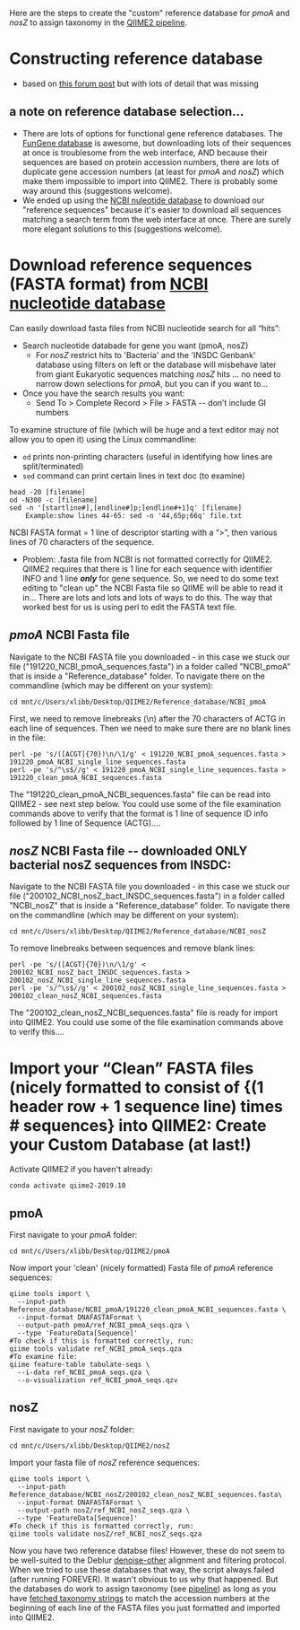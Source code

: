 Here are the steps to create the "custom" reference database for *pmoA* and *nosZ* to assign taxonomy in the [QIIME2 pipeline](https://github.com/alissacox/GHG-cycling-genes/blob/master/QIIME2/Analysis_pipeline.md).

# Constructing reference database
* based on [this forum post](https://forum.qiime2.org/t/creating-a-custom-reference-database/3488) but with lots of detail that was missing
## a note on reference database selection...
* There are lots of options for functional gene reference databases. The [FunGene database]() is awesome, but downloading lots of their sequences at once is troublesome from the web interface, AND because their sequences are based on protein accession numbers, there are lots of duplicate gene accession numbers (at least for *pmoA* and *nosZ*) which make them impossible to import into QIIME2. There is probably some way around this (suggestions welcome).
* We ended up using the [NCBI nuleotide database](https://www.ncbi.nlm.nih.gov/nucleotide/) to download our "reference sequences" because it's easier to download all sequences matching a search term from the web interface at once. There are surely more elegant solutions to this (suggestions welcome).

# Download reference sequences (FASTA format) from [NCBI nucleotide database](https://www.ncbi.nlm.nih.gov/nucleotide/)
Can easily download fasta files from NCBI nucleotide search for all “hits”:
* Search nucleotide databade for gene you want (pmoA, nosZ)
  * For *nosZ* restrict hits to 'Bacteria' and the 'INSDC Genbank' database using filters on left or the database will misbehave later from giant Eukaryotic sequences matching *nosZ* hits ... no need to narrow down selections for *pmoA*, but you can if you want to...
* Once you have the search results you want:
  * Send To > Complete Record > File > FASTA -- don’t include GI numbers

To examine structure of file (which will be huge and a text editor may not allow you to open it) using the Linux commandline: 
* `od` prints non-printing characters (useful in identifying how lines are split/terminated)
* `sed` command can print certain lines in text doc (to examine)
```
head -20 [filename]
od -N300 -c [filename]
sed -n '[startline#],[endline#]p;[endline#+1]q' [filename]
	Example:show lines 44-65: sed -n '44,65p;66q' file.txt
``` 
NCBI FASTA format = 1 line of descriptor starting with a “>”, then various lines of 70 characters of the sequence.
* Problem: .fasta file from NCBI  is not formatted correctly for QIIME2. QIIME2 requires that there is 1 line for each sequence with identifier INFO and 1 line **_only_** for gene sequence. So, we need to do some text editing to "clean up" the NCBI Fasta file so QIIME will be able to read it in... There are lots and lots and lots of ways to do this. The way that worked best for us is using perl to edit the FASTA text file. 

## *pmoA* NCBI Fasta file
Navigate to the NCBI FASTA file you downloaded - in this case we stuck our file ("191220_NCBI_pmoA_sequences.fasta") in a folder called "NCBI_pmoA" that is inside a "Reference_database" folder. To navigate there on the commandline (which may be different on your system):
``` 
cd mnt/c/Users/xlibb/Desktop/QIIME2/Reference_database/NCBI_pmoA
``` 
First, we need to remove linebreaks (\n) after the 70 characters of ACTG in each line of sequences. Then we need to make sure there are no blank lines in the file:
```
perl -pe 's/([ACGT]{70})\n/\1/g' < 191220_NCBI_pmoA_sequences.fasta > 191220_pmoA_NCBI_single_line_sequences.fasta
perl -pe 's/^\s$//g' < 191220_pmoA_NCBI_single_line_sequences.fasta > 191220_clean_pmoA_NCBI_sequences.fasta
```
The "191220_clean_pmoA_NCBI_sequences.fasta" file can be read into QIIME2 - see next step below.  You could use some of the file examination commands above to verify that the format is 1 line of sequence ID info followed by 1 line of Sequence (ACTG)....

## *nosZ* NCBI Fasta file -- downloaded ONLY bacterial nosZ sequences from INSDC:
Navigate to the NCBI FASTA file you downloaded - in this case we stuck our file ("200102_NCBI_nosZ_bact_INSDC_sequences.fasta") in a folder called "NCBI_nosZ" that is inside a "Reference_database" folder. To navigate there on the commandline (which may be different on your system):
``` 
cd mnt/c/Users/xlibb/Desktop/QIIME2/Reference_database/NCBI_nosZ
``` 
To remove linebreaks between sequences and remove blank lines:
``` 
perl -pe 's/([ACGT]{70})\n/\1/g' < 200102_NCBI_nosZ_bact_INSDC_sequences.fasta > 200102_nosZ_NCBI_single_line_sequences.fasta
perl -pe 's/^\s$//g' < 200102_nosZ_NCBI_single_line_sequences.fasta > 200102_clean_nosZ_NCBI_sequences.fasta
``` 
The "200102_clean_nosZ_NCBI_sequences.fasta" file is ready for import into QIIME2. You could use some of the file examination commands above to verify this....
# Import your “Clean” FASTA files (nicely formatted to consist of {(1 header row + 1 sequence line) times # sequences} into QIIME2: Create your Custom Database (at last!)
Activate QIIME2 if you haven't already:
``` 
conda activate qiime2-2019.10
``` 
## pmoA
First navigate to your *pmoA* folder:
``` 
cd mnt/c/Users/xlibb/Desktop/QIIME2/pmoA
``` 
Now import your 'clean' (nicely formatted) Fasta file of *pmoA* reference sequences:
``` 
qiime tools import \
  --input-path Reference_database/NCBI_pmoA/191220_clean_pmoA_NCBI_sequences.fasta \
  --input-format DNAFASTAFormat \
  --output-path pmoA/ref_NCBI_pmoA_seqs.qza \
  --type 'FeatureData[Sequence]'
#To check if this is formatted correctly, run:
qiime tools validate ref_NCBI_pmoA_seqs.qza
#To examine file:
qiime feature-table tabulate-seqs \
  --i-data ref_NCBI_pmoA_seqs.qza \
  --o-visualization ref_NCBI_pmoA_seqs.qzv
``` 	
## nosZ
First navigate to your *nosZ* folder:
``` 
cd mnt/c/Users/xlibb/Desktop/QIIME2/nosZ
``` 
Import your fasta file of *nosZ* reference sequences:
``` 
qiime tools import \
  --input-path Reference_database/NCBI_nosZ/200102_clean_nosZ_NCBI_sequences.fasta\
  --input-format DNAFASTAFormat \
  --output-path nosZ/ref_NCBI_nosZ_seqs.qza \
  --type 'FeatureData[Sequence]'  
#To check if this is formatted correctly, run:
qiime tools validate nosZ/ref_NCBI_nosZ_seqs.qza
``` 
Now you have two reference databse files! However, these do not seem to be well-suited to the Deblur [denoise-other](https://docs.qiime2.org/2019.10/plugins/available/deblur/denoise-other/) alignment and filtering protocol. When we tried to use these databases that way, the script always failed (after running FOREVER). It wasn't obvious to us why that happened. But the databases do work to assign taxonomy (see [pipeline](https://github.com/alissacox/GHG-cycling-genes/blob/master/QIIME2/Analysis_pipeline.md)) as long as you have [fetched taxonomy strings](https://github.com/alissacox/GHG-cycling-genes/blob/master/QIIME2/Custom_Database_Taxonomy.md) to match the accession numbers at the beginning of each line of the FASTA files you just formatted and imported into QIIME2.
